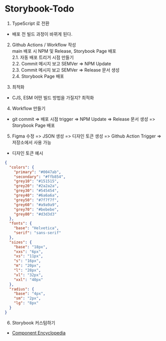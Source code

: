 # Storybook-Todo

1. TypeScript 로 전환

- 배포 전 빌드 과정이 바뀌게 된다.

2. Github Actions / Workflow 작성  
   main 배포 시 NPM 및 Release, Storybook Page 배포  
   2.1. 자동 배포 트리거 시점 만들기  
   2.2. Commit 메시지 보고 SEMVer => NPM Update  
   2.3. Commit 메시지 보고 SEMVer => Release 문서 생성  
   2.4. Storybook Page 배포

3. 최적화

- CJS, ESM 어떤 빌드 방법을 가질지? 최적화

4. Workflow 만들기

- git commit => 배포 시점 trigger => NPM Update => Release 문서 생성 => Storybook Page 배포

5. Figma 수정 => JSON 생성 => 디자인 토큰 생성 => Github Action Trigger => 저장소에서 사용 가능

- 디자인 토큰 예시

```json
{
  "colors": {
    "primary": "#0047ab",
    "secondary": "#ffb854",
    "grey10": "#151515",
    "grey20": "#2a2a2a",
    "grey30": "#545454",
    "grey40": "#6a6a6a",
    "grey50": "#7f7f7f",
    "grey60": "#a9a9a9",
    "grey70": "#bebebe",
    "grey80": "#d3d3d3"
  },
  "fonts": {
    "base": "Helvetica",
    "serif": "sans-serif"
  },
  "sizes": {
    "base": "18px",
    "xxs": "6px",
    "xs": "11px",
    "s": "16px",
    "m": "20px",
    "l": "28px",
    "xl": "32px",
    "xxl": "40px"
  },
  "radius": {
    "base": "4px",
    "sm": "2px",
    "lg": "8px"
  }
}
```

6. Storybook 커스텀하기

- [Component Encyclopedia](https://storybook.js.org/showcase)
